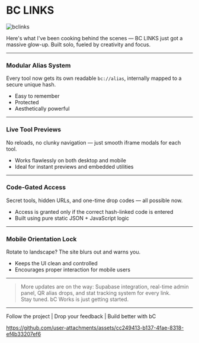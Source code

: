 # BC LINKS

![bclinks](https://github.com/user-attachments/assets/abd8e0a0-3ce2-45d6-bada-103352bfadb4)



Here's what I've been cooking behind the scenes — BC LINKS just got a massive glow-up. Built solo, fueled by creativity and focus.

---

### Modular Alias System  
Every tool now gets its own readable `bc://alias`, internally mapped to a secure unique hash.  
- Easy to remember  
- Protected  
- Aesthetically powerful  

---

### Live Tool Previews  
No reloads, no clunky navigation — just smooth iframe modals for each tool.  
- Works flawlessly on both desktop and mobile  
- Ideal for instant previews and embedded utilities  

---

### Code-Gated Access  
Secret tools, hidden URLs, and one-time drop codes — all possible now.  
- Access is granted only if the correct hash-linked code is entered  
- Built using pure static JSON + JavaScript logic  

---

### Mobile Orientation Lock  
Rotate to landscape? The site blurs out and warns you.  
- Keeps the UI clean and controlled  
- Encourages proper interaction for mobile users  

---

> More updates are on the way: Supabase integration, real-time admin panel, QR alias drops, and stat tracking system for every link.  
> Stay tuned. bC Works is just getting started.

---

Follow the project | Drop your feedback | Build better with bC


https://github.com/user-attachments/assets/cc249413-b137-4fae-8318-ef4b33207ef6

